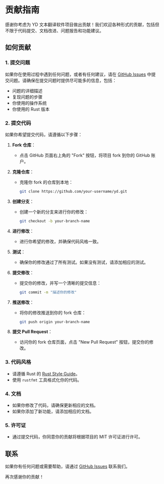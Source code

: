 # 贡献指南

感谢你考虑为 YD 文本翻译软件项目做出贡献！我们欢迎各种形式的贡献，包括但不限于代码提交、文档改进、问题报告和功能建议。

## 如何贡献

### 1. 提交问题

如果你在使用过程中遇到任何问题，或者有任何建议，请在 [GitHub Issues](https://github.com/YorigamiChitose/yd/issues) 中提交问题。请确保在提交问题时提供尽可能多的信息，包括：

- 问题的详细描述
- 复现问题的步骤
- 你使用的操作系统
- 你使用的 Rust 版本

### 2. 提交代码

如果你希望提交代码，请遵循以下步骤：

1. **Fork 仓库**：
   - 点击 GitHub 页面右上角的 "Fork" 按钮，将项目 fork 到你的 GitHub 账户。

2. **克隆仓库**：
   - 克隆你 fork 的仓库到本地：
     ```bash
     git clone https://github.com/your-username/yd.git
     ```

3. **创建分支**：
   - 创建一个新的分支来进行你的修改：
     ```bash
     git checkout -b your-branch-name
     ```

4. **进行修改**：
   - 进行你希望的修改，并确保代码风格一致。

5. **测试**：
   - 确保你的修改通过了所有测试。如果没有测试，请添加相应的测试。

6. **提交修改**：
   - 提交你的修改，并写一个清晰的提交信息：
     ```bash
     git commit -m "描述你的修改"
     ```

7. **推送修改**：
   - 将你的修改推送到你的 fork 仓库：
     ```bash
     git push origin your-branch-name
     ```

8. **提交 Pull Request**：
   - 访问你的 fork 仓库页面，点击 "New Pull Request" 按钮，提交你的修改。

### 3. 代码风格

- 请遵循 Rust 的 [Rust Style Guide](https://github.com/rust-dev-tools/fmt-rfcs/blob/master/guide/guide.md)。
- 使用 `rustfmt` 工具格式化你的代码。

### 4. 文档

- 如果你修改了代码，请确保更新相应的文档。
- 如果你添加了新功能，请添加相应的文档。

### 5. 许可证

- 通过提交代码，你同意你的贡献将根据项目的 MIT 许可证进行许可。

## 联系

如果你有任何问题或需要帮助，请通过 [GitHub Issues](https://github.com/YorigamiChitose/yd/issues) 联系我们。

再次感谢你的贡献！
